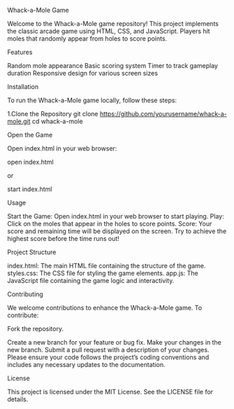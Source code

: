 Whack-a-Mole Game


Welcome to the Whack-a-Mole game repository! This project implements the classic arcade game using HTML, CSS, and JavaScript. Players hit moles that randomly appear from holes to score points.

Features


Random mole appearance
Basic scoring system
Timer to track gameplay duration
Responsive design for various screen sizes

Installation


To run the Whack-a-Mole game locally, follow these steps:

1.Clone the Repository
git clone https://github.com/yourusername/whack-a-mole.git
cd whack-a-mole

Open the Game


Open index.html in your web browser:

open index.html

or

start index.html


Usage


Start the Game: Open index.html in your web browser to start playing.
Play: Click on the moles that appear in the holes to score points.
Score: Your score and remaining time will be displayed on the screen. Try to achieve the highest score before the time runs out!


Project Structure


index.html: The main HTML file containing the structure of the game.
styles.css: The CSS file for styling the game elements.
app.js: The JavaScript file containing the game logic and interactivity.


Contributing


We welcome contributions to enhance the Whack-a-Mole game. To contribute:

Fork the repository.

Create a new branch for your feature or bug fix.
Make your changes in the new branch.
Submit a pull request with a description of your changes.
Please ensure your code follows the project’s coding conventions and includes any necessary updates to the documentation.

License


This project is licensed under the MIT License. See the LICENSE file for details.






